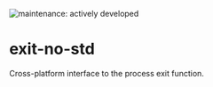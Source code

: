 ![maintenance: actively developed](https://img.shields.io/badge/maintenance-actively--developed-brightgreen.svg)

# exit-no-std

Cross-platform interface to the process exit function.
